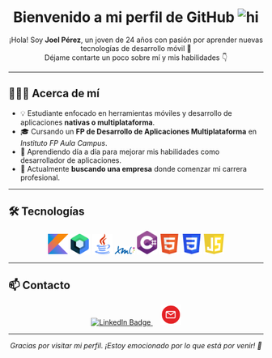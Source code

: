 <h1 align="center">Bienvenido a mi perfil de GitHub <img src="https://user-images.githubusercontent.com/1303154/88677602-1635ba80-d120-11ea-84d8-d263ba5fc3c0.gif" width="30px" alt="hi"></h1>

<p align="center">¡Hola! Soy <strong>Joel Pérez</strong>, un joven de 24 años con pasión por aprender nuevas tecnologías de desarrollo móvil 📱<br>
Déjame contarte un poco sobre mí y mis habilidades 👇</p>

---

## 👨🏻‍💻 Acerca de mí

- 💡 Estudiante enfocado en herramientas móviles y desarrollo de aplicaciones **nativas o multiplataforma**.
- 🎓 Cursando un **FP de Desarrollo de Aplicaciones Multiplataforma** en *Instituto FP Aula Campus*.
- 🚀 Aprendiendo día a día para mejorar mis habilidades como desarrollador de aplicaciones.
- 🏢 Actualmente **buscando una empresa** donde comenzar mi carrera profesional.

---

## 🛠️ Tecnologías

<p align="center">
  <img src="https://github.com/JoelPMrz/Portafolio/raw/main/img/Logo-Kotlin.png" width="40px" alt="Kotlin" />
  <img src="https://github.com/JoelPMrz/Portafolio/raw/main/img/Lodo-compose.png" width="40px" alt="Compose" />
  <img src="https://github.com/JoelPMrz/Portafolio/raw/main/img/Logo-Java.png" width="40px" alt="Java" />
  <img src="https://github.com/JoelPMrz/Portafolio/raw/main/img/xml.png" width="40px" alt="XML" />
  <img src="https://github.com/JoelPMrz/Portafolio/blob/main/img/Icono%20csharp.png" width="40px" alt="C Sharp" />
  <img src="https://github.com/JoelPMrz/Portafolio/raw/main/img/Logo-HTML5.png" width="40px" alt="HTML" />
  <img src="https://github.com/JoelPMrz/Portafolio/raw/main/img/Logo-CSS3.png" width="40px" alt="CSS" />
  <img src="https://github.com/JoelPMrz/Portafolio/raw/main/img/Logo-js.png" width="40px" alt="JavaScript" />
</p>

---

## 📫 Contacto

<p align="center">
  <a href="https://www.linkedin.com/in/joel-p%C3%A9rez-mart%C3%ADnez-9925051b2/" target="_blank">
    <img src="https://github.com/JoelPMrz/Portafolio/blob/main/img/IconoLinkedin.png" width="40" alt="LinkedIn Badge">
  </a>
  &nbsp;&nbsp;&nbsp;
  <a href="mailto:joelperezmartinez01@gmail.com">
    <img src="https://github.com/JoelPMrz/Portafolio/blob/main/img/ic_correo.png" width="40" alt="Gmail Badge">
  </a>
</p>

---

<p align="center"><em>Gracias por visitar mi perfil. ¡Estoy emocionado por lo que está por venir! 🚀</em></p>
